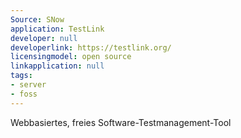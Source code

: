 ```yaml
---
Source: SNow
application: TestLink
developer: null
developerlink: https://testlink.org/
licensingmodel: open source
linkapplication: null
tags:
- server
- foss
---
```

Webbasiertes, freies Software-Testmanagement-Tool
